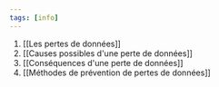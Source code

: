```yaml
---
tags: [info]
---
```


1. [[Les pertes de données]]
2. [[Causes possibles d'une perte de données]]
3. [[Conséquences d'une perte de données]]
4. [[Méthodes de prévention de pertes de données]]